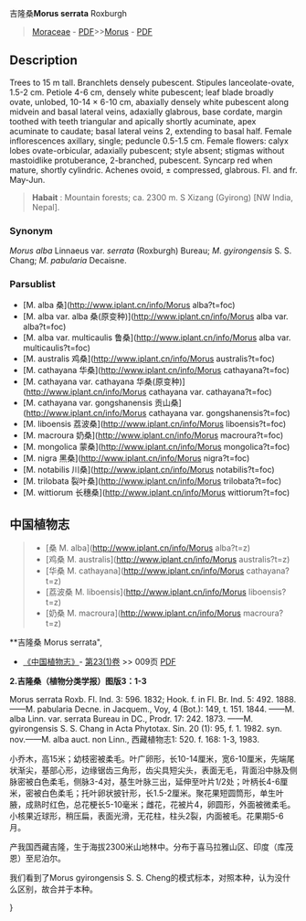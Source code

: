 吉隆桑**Morus serrata** Roxburgh

> [Moraceae](http://www.iplant.cn/info/Moraceae?t=foc) - [PDF](http://www.iplant.cn/foc/pdf/Moraceae.pdf)>>[Morus](http://www.iplant.cn/info/Morus?t=foc) - [PDF](http://www.iplant.cn/foc/pdf/Morus.pdf)

## Description

Trees to 15 m tall. Branchlets densely pubescent. Stipules lanceolate-ovate, 1.5-2 cm. Petiole 4-6 cm, densely white pubescent; leaf blade broadly ovate, unlobed, 10-14 × 6-10 cm, abaxially densely white pubescent along midvein and basal lateral veins, adaxially glabrous, base cordate, margin toothed with teeth triangular and apically shortly acuminate, apex acuminate to caudate; basal lateral veins 2, extending to basal half. Female inflorescences axillary, single; peduncle 0.5-1.5 cm. Female flowers: calyx lobes ovate-orbicular, adaxially pubescent; style absent; stigmas without mastoidlike protuberance, 2-branched, pubescent. Syncarp red when mature, shortly cylindric. Achenes ovoid, ± compressed, glabrous. Fl. and fr. May-Jun.

> **Habait** : 
> Mountain forests; ca. 2300 m. S Xizang (Gyirong) [NW India, Nepal].

### Synonym
*Morus* *alba* Linnaeus var. *serrata* (Roxburgh) Bureau; *M*. *gyirongensis* S. S. Chang; *M*. *pabularia* Decaisne.

### Parsublist

* [M.  alba  桑](http://www.iplant.cn/info/Morus alba?t=foc)
* [M.  alba var. alba  桑(原变种)](http://www.iplant.cn/info/Morus alba var. alba?t=foc)
* [M.  alba var. multicaulis  鲁桑](http://www.iplant.cn/info/Morus alba var. multicaulis?t=foc)
* [M.  australis  鸡桑](http://www.iplant.cn/info/Morus australis?t=foc)
* [M.  cathayana  华桑](http://www.iplant.cn/info/Morus cathayana?t=foc)
* [M.  cathayana var. cathayana  华桑(原变种)](http://www.iplant.cn/info/Morus cathayana var. cathayana?t=foc)
* [M.  cathayana var. gongshanensis  贡山桑](http://www.iplant.cn/info/Morus cathayana var. gongshanensis?t=foc)
* [M.  liboensis  荔波桑](http://www.iplant.cn/info/Morus liboensis?t=foc)
* [M.  macroura  奶桑](http://www.iplant.cn/info/Morus macroura?t=foc)
* [M.  mongolica  蒙桑](http://www.iplant.cn/info/Morus mongolica?t=foc)
* [M.  nigra  黑桑](http://www.iplant.cn/info/Morus nigra?t=foc)
* [M.  notabilis  川桑](http://www.iplant.cn/info/Morus notabilis?t=foc)
* [M.  trilobata  裂叶桑](http://www.iplant.cn/info/Morus trilobata?t=foc)
* [M.  wittiorum  长穗桑](http://www.iplant.cn/info/Morus wittiorum?t=foc)

## 中国植物志

> * [桑  M.  alba](http://www.iplant.cn/info/Morus alba?t=z)
> * [鸡桑  M.  australis](http://www.iplant.cn/info/Morus australis?t=z)
> * [华桑  M.  cathayana](http://www.iplant.cn/info/Morus cathayana?t=z)
> * [荔波桑  M.  liboensis](http://www.iplant.cn/info/Morus liboensis?t=z)
> * [奶桑  M.  macroura](http://www.iplant.cn/info/Morus macroura?t=z)

**吉隆桑 Morus serrata",

* [《中国植物志》](http://www.iplant.cn/frps)- [第23(1)卷](http://www.iplant.cn/frps/vol/23(1)) >> 009页 [PDF](http://www.iplant.cn/frps/pdf/23(1)/009b.pdf)

**2.吉隆桑（植物分类学报）图版3：1-3**

Morus serrata Roxb. Fl. Ind. 3: 596. 1832; Hook. f. in Fl. Br. Ind. 5: 492. 1888.——M. pabularia Decne. in Jacquem., Voy, 4 (Bot.): 149, t. 151. 1844. ——M. alba Linn. var. serrata Bureau in DC., Prodr. 17: 242. 1873. ——M. gyirongensis S. S. Chang in Acta Phytotax. Sin. 20 (1): 95, f. 1. 1982. syn. nov.——M. alba auct. non Linn., 西藏植物志1: 520. f. 168: 1-3, 1983.

小乔木，高15米；幼枝密被柔毛。叶广卵形，长10-14厘米，宽6-10厘米，先端尾状渐尖，基部心形，边缘锯齿三角形，齿尖具短尖头，表面无毛，背面沿中脉及侧脉密被白色柔毛，侧脉3-4对，基生叶脉三出，延伸至叶片1/2处；叶柄长4-6厘米，密被白色柔毛；托叶卵状披针形，长1.5-2厘米。聚花果短圆筒形，单生叶腋，成熟时红色，总花梗长5-10毫米；雌花，花被片4，卵圆形，外面被微柔毛。小核果近球形，稍压扁，表面光滑，无花柱，柱头2裂，内面被毛。花果期5-6月。

产我国西藏吉隆，生于海拔2300米山地林中。分布于喜马拉雅山区、印度（库茂恩）至尼泊尔。

我们看到了Morus gyirongensis S. S. Cheng的模式标本，对照本种，认为没什么区别，故合并于本种。

}